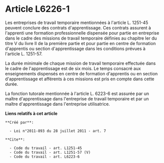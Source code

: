# Article L6226-1

Les entreprises de travail temporaire mentionnées à l'article L. 1251-45 peuvent conclure des contrats d'apprentissage. Ces
contrats assurent à l'apprenti une formation professionnelle dispensée pour partie en entreprise dans le cadre des missions
de travail temporaire définies au chapitre Ier du titre V du livre II de la première partie et pour partie en centre de
formation d'apprentis ou section d'apprentissage dans les conditions prévues à l'article L. 1251-57. 

La durée minimale de chaque mission de travail temporaire effectuée dans le cadre de l'apprentissage est de six mois. Le
temps consacré aux enseignements dispensés en centre de formation d'apprentis ou en section d'apprentissage et afférents à
ces missions est pris en compte dans cette durée. 

La fonction tutorale mentionnée à l'article L. 6223-6 est assurée par un maître d'apprentissage dans l'entreprise de travail
temporaire et par un maître d'apprentissage dans l'entreprise utilisatrice.

**Liens relatifs à cet article**

	**Créé par**:

	  - Loi n°2011-893 du 28 juillet 2011 - art. 7

	**Cite**:

	  - Code du travail - art. L1251-45
	  - Code du travail - art. L1251-57 (V)
	  - Code du travail - art. L6223-6

